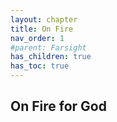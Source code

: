 ```yaml
---
layout: chapter
title: On Fire 
nav_order: 1
#parent: Farsight
has_children: true
has_toc: true
---
```


## On Fire for God

